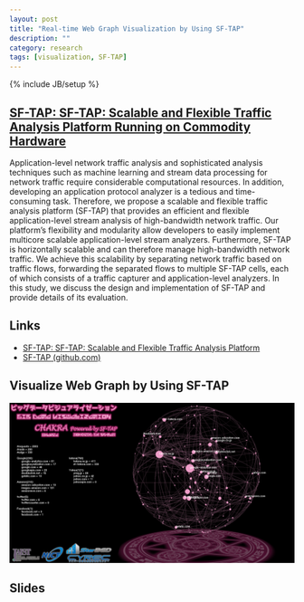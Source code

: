 ```yaml
---
layout: post
title: "Real-time Web Graph Visualization by Using SF-TAP"
description: ""
category: research
tags: [visualization, SF-TAP]
---
```

{% include JB/setup %}

## [SF-TAP: SF-TAP: Scalable and Flexible Traffic Analysis Platform Running on Commodity Hardware](https://www.usenix.org/conference/lisa15/conference-program/presentation/takano)

Application-level network traffic analysis and sophisticated analysis techniques such as machine learning and stream data processing for network traffic require considerable computational resources. In addition, developing an application protocol analyzer is a tedious and time- consuming task. Therefore, we propose a scalable and flexible traffic analysis platform (SF-TAP) that provides an efficient and flexible application-level stream analysis of high-bandwidth network traffic. Our platform’s flexibility and modularity allow developers to easily implement multicore scalable application-level stream analyzers. Furthermore, SF-TAP is horizontally scalable and can therefore manage high-bandwidth network traffic. We achieve this scalability by separating network traffic based on traffic flows, forwarding the separated flows to multiple SF-TAP cells, each of which consists of a traffic capturer and application-level analyzers. In this study, we discuss the design and implementation of SF-TAP and provide details of its evaluation.

## Links

- [SF-TAP: SF-TAP: Scalable and Flexible Traffic Analysis Platform](http://sf-tap.github.io/)
- [SF-TAP (github.com)](https://github.com/SF-TAP)

## Visualize Web Graph by Using SF-TAP

[![chakra](/assets/chakra.png "CHAKRA: Big Data Visualization System")](/assets/chakra.png)

## Slides

<!--
<script async class="speakerdeck-embed" data-id="1cadedf3f63944c2b7da9101296cf029" data-ratio="1.33333333333333" src="//speakerdeck.com/assets/embed.js"></script>

<script async class="speakerdeck-embed" data-id="ddb3a8f1c88e44dc9894a598f2c411b3" data-ratio="1.33333333333333" src="//speakerdeck.com/assets/embed.js"></script>
-->
